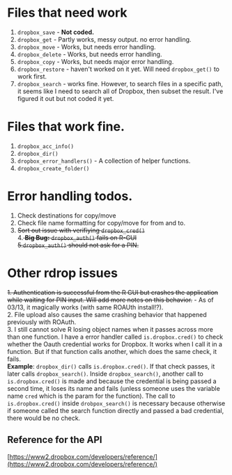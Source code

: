 #  Files that need  work
1. `dropbox_save` - **Not coded.**
2. `dropbox_get` - Partly works, messy output. no error handling.
3. `dropbox_move` - Works, but needs error handling.
4. `dropbox_delete` - Works, but needs error handling.
5. `dropbox_copy` - Works, but needs major error handling.
6. `dropbox_restore` - haven't worked on it yet. Will need `dropbox_get()` to work first.
7. `dropbox_search` - works fine. However, to search files in a specific path, it seems like I need to search all of Dropbox, then subset the result. I've figured it out but not coded it yet.

# Files that work fine.

1. `dropbox_acc_info()`
2. `dropbox_dir()`
3. `dropbox_error_handlers()` - A collection of helper functions.
4. `dropbox_create_folder()`                        

# Error handling todos.
1. Check destinations for copy/move
2. Check file name formatting for copy/move for from and to.
3. <strike> Sort out issue with verifiying `dropbox_cred()`</strike><br>
4.<strike> **Big Bug:** `dropbox_auth()` fails on R-GUI <br>
5.`dropbox_auth()` should not ask for a PIN.</strike>

# Other rdrop issues
<strike>1. Authentication is successful from the R GUI but crashes the application while waiting for PIN input. Will add more notes on this behavior.</strike> - As of 03/13, it magically works (with same ROAUth install!?).<br>
2. File upload also causes the same crashing behavior that happened previously with ROAuth. <br>
3. I still cannot solve R losing object names when it passes across more than one function. I have a error handler called `is.dropbox.cred()` to check whether the Oauth credential works for Dropbox. It works when I call it in a function. But if that function calls another, which does the same check, it fails.<br>
**Example**: `dropbox_dir()` calls `is.dropbox.cred()`. If that check passes, it later calls `dropbox_search()`. Inside `dropbox_search()`, another call to `is.dropbox.cred()` is made and because the credential is being passed a second time, it loses its name and fails (unless someone uses the variable name `cred` which is the param for the function). 
The call to `is.dropbox.cred()` inside `drobpox_search()` is necessary because otherwise if someone called the search function directly and passed a bad credential, there would be no check.

## Reference for the API
[https://www2.dropbox.com/developers/reference/](https://www2.dropbox.com/developers/reference/)